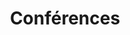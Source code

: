 ---
title: Conférences
description: |-
    Les conférences regroupent généralement les experts d'un domaine. C'est un bon moyen de se mettre à jour et d'étoffer la liste de personnes à contacter.

conference:
  - name : a11yto
    urls:
      - https://conf.a11yto.com/2023/playlist
      - https://conf.a11yto.com/2022/talks
  - name: fof
    urls: 
      - https://fof.tg/#speakers
  - name: swoogo
    urls: 
      - https://cunysps.swoogo.com/accesscon22/agenda
---